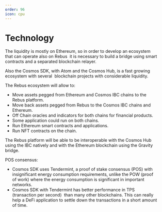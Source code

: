 ```yaml
---
order: 96
icon: cpu
---
```

# Technology

The liquidity is mostly on Ethereum, so in order to develop an ecosystem that can operate also on Rebus  it is necessary to build a bridge using smart contracts and a separated blockchain relayer.  
  
Also the Cosmos SDK, with Atom and the Cosmos Hub, is a fast growing ecosystem with several  blockchain projects with considerable liquidity.  
  
The Rebus ecosystem will allow to:

* Move assets pegged from Ethereum and Cosmos IBC chains to the Rebus platform.
* Move back assets pegged from Rebus to the Cosmos IBC chains and Ethereum.
* Off Chain oracles and indicators for both chains for financial products.
* Some application could run on both chains.
* Run Ethereum smart contracts and applications.
* Run NFT contracts on the chain.

The Rebus platform will be able to be interoperable with the Cosmos Hub using the IBC natively and with the Ethereum blockchain using the Gravity bridge.  
  
POS consensus:

* Cosmos SDK uses Tendermint, a proof of stake consensus (POS) with insignificant energy consumption requirements, unlike the POW (proof of work) where the energy consumption is significant in important networks.
* Cosmos SDK with Tendermint has better performance in TPS (transaction per second)  than many other blockchains. This can really help a DeFi application to settle down the transactions in a short amount of time.
